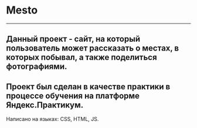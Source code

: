 # Mesto
-----
Данный проект - сайт, на который пользователь может рассказать о местах, в которых побывал, а также поделиться фотографиями.
-----
Проект был сделан в качестве практики в процессе обучения на платформе Яндекс.Практикум.
-----
Написано на языках: CSS, HTML, JS.
